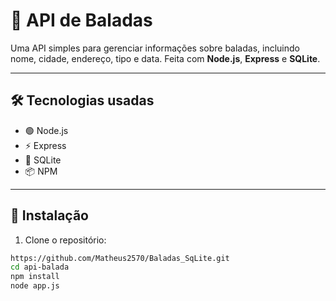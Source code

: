 # 🎉 API de Baladas

Uma API simples para gerenciar informações sobre baladas, incluindo nome, cidade, endereço, tipo e data. Feita com **Node.js**, **Express** e **SQLite**.  

---

## 🛠 Tecnologias usadas

- 🟢 Node.js
- ⚡ Express
- 💾 SQLite
- 📦 NPM

---

## 🚀 Instalação

1. Clone o repositório:
```bash
https://github.com/Matheus2570/Baladas_SqLite.git
cd api-balada
npm install
node app.js

